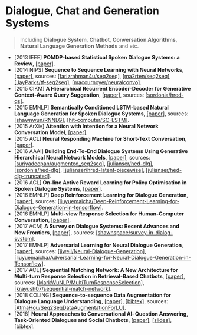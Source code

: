 # Dialogue, Chat and Generation Systems

> Including **Dialogue System**, **Chatbot**, **Conversation Algorithms**, **Natural Language Generation Methods** and etc.

- [2013 IEEE] **POMDP-based Statistical Spoken Dialogue Systems: a Review**, [[paper]](https://www.microsoft.com/en-us/research/wp-content/uploads/2016/02/young2013procieee.pdf).
- [2014 NIPS] **Sequence to Sequence Learning with Neural Networks**, [[paper]](https://arxiv.org/pdf/1409.3215.pdf), sources: [[farizrahman4u/seq2seq]](https://github.com/farizrahman4u/seq2seq), [[ma2rten/seq2seq]](https://github.com/ma2rten/seq2seq), [[JayParks/tf-seq2seq]](https://github.com/JayParks/tf-seq2seq), [[macournoyer/neuralconvo]](https://github.com/macournoyer/neuralconvo).
- [2015 CIKM] **A Hierarchical Recurrent Encoder-Decoder for Generative Context-Aware Query Suggestion**, [[paper]](https://arxiv.org/pdf/1507.02221.pdf), sources: [[sordonia/hred-qs]](https://github.com/sordonia/hred-qs).
- [2015 EMNLP] **Semantically Conditioned LSTM-based Natural Language Generation for Spoken Dialogue Systems**, [[paper]](https://arxiv.org/pdf/1508.01745.pdf), sources: [[shawnwun/RNNLG]](https://github.com/shawnwun/RNNLG), [[hit-computer/SC-LSTM]](https://github.com/hit-computer/SC-LSTM).
- [2015 ArXiv] **Attention with Intention for a Neural Network Conversation Model**, [[paper]](https://arxiv.org/pdf/1510.08565.pdf).
- [2015 ACL] **Neural Responding Machine for Short-Text Conversation**, [[paper]](https://arxiv.org/pdf/1503.02364.pdf).
- [2016 AAAI] **Building End-To-End Dialogue Systems Using Generative Hierarchical Neural Network Models**, [[paper]](https://arxiv.org/pdf/1507.04808.pdf), sources: [[suriyadeepan/augmented_seq2seq]](https://github.com/suriyadeepan/augmented_seq2seq), [[julianser/hed-dlg]](https://github.com/julianser/hed-dlg), [[sordonia/hed-dlg]](https://github.com/sordonia/hed-dlg), [[julianser/hred-latent-piecewise]](https://github.com/julianser/hred-latent-piecewise), [[julianser/hed-dlg-truncated]](https://github.com/julianser/hed-dlg-truncated).
- [2016 ACL] **On-line Active Reward Learning for Policy Optimisation in Spoken Dialogue Systems**, [[paper]](https://arxiv.org/pdf/1605.07669.pdf).
- [2016 EMNLP] **Deep Reinforcement Learning for Dialogue Generation**, [[paper]](https://arxiv.org/pdf/1606.01541.pdf), sources: [[liuyuemaicha/Deep-Reinforcement-Learning-for-Dialogue-Generation-in-tensorflow]](https://github.com/liuyuemaicha/Deep-Reinforcement-Learning-for-Dialogue-Generation-in-tensorflow).
- [2016 EMNLP] **Multi-view Response Selection for Human-Computer Conversation**, [[paper]](http://www.aclweb.org/anthology/D16-1036).
- [2017 ACM] **A Survey on Dialogue Systems: Recent Advances and New Frontiers**, [[paper]](https://arxiv.org/pdf/1711.01731.pdf), sources: [[shawnspace/survey-in-dialog-system]](https://github.com/shawnspace/survey-in-dialog-system).
- [2017 EMNLP] **Adversarial Learning for Neural Dialogue Generation**, [[paper]](https://arxiv.org/pdf/1701.06547.pdf), sources: [[jiweil/Neural-Dialogue-Generation]](https://github.com/jiweil/Neural-Dialogue-Generation), [[liuyuemaicha/Adversarial-Learning-for-Neural-Dialogue-Generation-in-Tensorflow]](https://github.com/liuyuemaicha/Adversarial-Learning-for-Neural-Dialogue-Generation-in-Tensorflow).
- [2017 ACL] **Sequential Matching Network: A New Architecture for Multi-turn Response Selection in Retrieval-Based Chatbots**, [[paper]](https://arxiv.org/pdf/1612.01627.pdf), sources: [[MarkWuNLP/MultiTurnResponseSelection]](https://github.com/MarkWuNLP/MultiTurnResponseSelection), [[krayush07/sequential-match-network]](https://github.com/krayush07/sequential-match-network).
- [2018 COLING] **Sequence-to-sequence Data Augmentation for Dialogue Language Understanding**, [[paper]](http://aclweb.org/anthology/C18-1105), [[bibtex]](/Bibtex/Sequence-to-sequence%20Data%20Augmentation%20for%20Dialogue%20Language%20Understanding.bib), sources: [[AtmaHou/Seq2SeqDataAugmentationForLU]](https://github.com/AtmaHou/Seq2SeqDataAugmentationForLU).
- [2018] **Neural Approaches to Conversational AI: Question Answering, Task-Oriented Dialogues and Social Chatbots**, [[paper]](https://arxiv.org/pdf/1809.08267.pdf), [[slides]](https://www.microsoft.com/en-us/research/uploads/prod/2018/07/neural-approaches-to-conversational-AI.pdf), [[bibtex]](/Bibtex/Neural%20Approaches%20to%20Conversational%20AI.bib).

